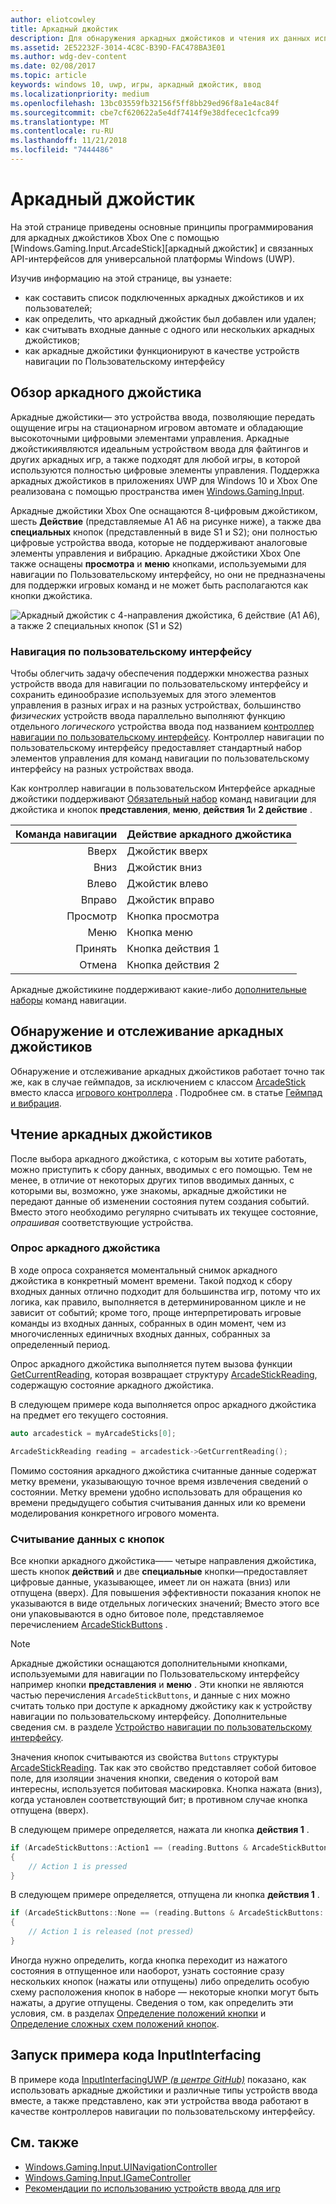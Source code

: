 ```yaml
---
author: eliotcowley
title: Аркадный джойстик
description: Для обнаружения аркадных джойстиков и чтения их данных используйте API аркадных джойстиков Windows.Gaming.Input.
ms.assetid: 2E52232F-3014-4C8C-B39D-FAC478BA3E01
ms.author: wdg-dev-content
ms.date: 02/08/2017
ms.topic: article
keywords: windows 10, uwp, игры, аркадный джойстик, ввод
ms.localizationpriority: medium
ms.openlocfilehash: 13bc03559fb32156f5ff8bb29ed96f8a1e4ac84f
ms.sourcegitcommit: cbe7cf620622a5e4df7414f9e38dfecec1cfca99
ms.translationtype: MT
ms.contentlocale: ru-RU
ms.lasthandoff: 11/21/2018
ms.locfileid: "7444486"
---
```

# <a name="arcade-stick"></a>Аркадный джойстик

На этой странице приведены основные принципы программирования для аркадных джойстиков Xbox One с помощью [Windows.Gaming.Input.ArcadeStick][аркадный джойстик] и связанных API-интерфейсов для универсальной платформы Windows (UWP).

Изучив информацию на этой странице, вы узнаете:

* как составить список подключенных аркадных джойстиков и их пользователей;
* как определить, что аркадный джойстик был добавлен или удален;
* как считывать входные данные с одного или нескольких аркадных джойстиков;
* как аркадные джойстики функционируют в качестве устройств навигации по Пользовательскому интерфейсу

## <a name="arcade-stick-overview"></a>Обзор аркадного джойстика

Аркадные джойстики— это устройства ввода, позволяющие передать ощущение игры на стационарном игровом автомате и обладающие высокоточными цифровыми элементами управления. Аркадные джойстикиявляются идеальным устройством ввода для файтингов и других аркадных игр, а также подходят для любой игры, в которой используются полностью цифровые элементы управления. Поддержка аркадных джойстиков в приложениях UWP для Windows 10 и Xbox One реализована с помощью пространства имен [Windows.Gaming.Input][].

Аркадные джойстики Xbox One оснащаются 8-цифровым джойстиком, шесть **Действие** (представляемые A1 A6 на рисунке ниже), а также два **специальных** кнопок (представленный в виде S1 и S2); они полностью цифровые устройства ввода, которые не поддерживают аналоговые элементы управления и вибрацию. Аркадные джойстики Xbox One также оснащены **просмотра** и **меню** кнопками, используемыми для навигации по Пользовательскому интерфейсу, но они не предназначены для поддержки игровых команд и не может быть располагаются как кнопки джойстика.

![Аркадный джойстик с 4-направления джойстика, 6 действие (A1 A6), а также 2 специальных кнопок (S1 и S2)](images/arcade-stick-1.png)

### <a name="ui-navigation"></a>Навигация по пользовательскому интерфейсу

Чтобы облегчить задачу обеспечения поддержки множества разных устройств ввода для навигации по пользовательскому интерфейсу и сохранить единообразие используемых для этого элементов управления в разных играх и на разных устройствах, большинство _физических_ устройств ввода параллельно выполняют функцию отдельного _логического_ устройства ввода под названием [контроллер навигации по пользовательскому интерфейсу](ui-navigation-controller.md). Контроллер навигации по пользовательскому интерфейсу предоставляет стандартный набор элементов управления для команд навигации по пользовательскому интерфейсу на разных устройствах ввода.

Как контроллер навигации в пользовательском Интерфейсе аркадные джойстики поддерживают [Обязательный набор](ui-navigation-controller.md#required-set) команд навигации для джойстика и кнопок **представления**, **меню**, **действия 1**и **2 действие** .

| Команда навигации | Действие аркадного джойстика  |
| ------------------:| ------------------- |
|                 Вверх | Джойстик вверх            |
|               Вниз | Джойстик вниз          |
|               Влево | Джойстик влево          |
|              Вправо | Джойстик вправо         |
|               Просмотр | Кнопка просмотра         |
|               Меню | Кнопка меню         |
|             Принять | Кнопка действия 1     |
|             Отмена | Кнопка действия 2     |

Аркадные джойстикине поддерживают какие-либо [дополнительные наборы](ui-navigation-controller.md#optional-set) команд навигации.

## <a name="detect-and-track-arcade-sticks"></a>Обнаружение и отслеживание аркадных джойстиков

Обнаружение и отслеживание аркадных джойстиков работает точно так же, как в случае геймпадов, за исключением с классом [ArcadeStick][] вместо класса [игрового контроллера](https://docs.microsoft.com/uwp/api/Windows.Gaming.Input.Gamepad) . Подробнее см. в статье [Геймпад и вибрация](gamepad-and-vibration.md).

<!-- Arcade sticks are managed by the system, therefore you don't have to create or initialize them. The system provides a list of connected arcades sticks and events to notify you when an arcade stick is added or removed.

### The arcade sticks list

The [ArcadeStick][] class provides a static property, [ArcadeSticks][], which is a read-only list of arcade sticks that are currently connected. Because you might only be interested in some of the connected arcade sticks, it's recommended that you maintain your own collection instead of accessing them through the `ArcadeSticks` property.

The following example copies all connected arcade sticks into a new collection. Note that because other threads in the background will be accessing this collection (in the [ArcadeStickAdded][] and [ArcadeStickRemoved][] events), you need to place a lock around any code that reads or updates the collection.

```cpp
auto myArcadeSticks = ref new Vector<ArcadeStick^>();
critical_section myLock{};

for (auto arcadeStick : ArcadeStick::ArcadeSticks)
{
    // Check if the arcade stick is already in myArcadeSticks; if it isn't, add
    // it.
    critical_section::scoped_lock lock{ myLock };
    auto it = std::find(begin(myArcadeSticks), end(myArcadeSticks), arcadeStick);

    if (it == end(myArcadeSticks))
    {
        // This code assumes that you're interested in all arcade sticks.
        myArcadeSticks->Append(arcadeStick);
    }
}
```

### Adding and removing arcade sticks

When an arcade stick is added or removed the [ArcadeStickAdded][] and [ArcadeStickRemoved][] events are raised. You can register handlers for these events to keep track of the arcade sticks that are currently connected.

The following example starts tracking an arcade stick that's been added.

```cpp
ArcadeStick::ArcadeStickAdded += ref new EventHandler<ArcadeStick^>(Platform::Object^, ArcadeStick^ args)
{
    // Check if the just-added arcade stick is already in myArcadeSticks; if it
    // isn't, add it.
    critical_section::scoped_lock lock{ myLock };
    auto it = std::find(begin(myGamepads), end(myGamepads), args);

    // This code assumes that you're interested in all new arcade sticks.
    myArcadeSticks->Append(args);
}
```

The following example stops tracking an arcade stick that's been removed.

```cpp
ArcadeStick::ArcadeStickRemoved += ref new EventHandler<ArcadeStick^>(Platform::Object^, ArcadeStick^ args)
{
    unsigned int indexRemoved;

    if(myArcadeSticks->IndexOf(args, &indexRemoved))
    {
        myArcadeSticks->RemoveAt(indexRemoved);
    }
}
```

### Users and headsets

Each arcade stick can be associated with a user account to link their identity to their gameplay, and can have a headset attached to facilitate voice chat or in-game features. To learn more about working with users and headsets, see [Tracking users and their devices](input-practices-for-games.md#tracking-users-and-their-devices) and [Headset](headset.md). -->

## <a name="reading-the-arcade-stick"></a>Чтение аркадных джойстиков

После выбора аркадного джойстика, с которым вы хотите работать, можно приступить к сбору данных, вводимых с его помощью. Тем не менее, в отличие от некоторых других типов вводимых данных, с которыми вы, возможно, уже знакомы, аркадные джойстики не передают данные об изменении состояния путем создания событий. Вместо этого необходимо регулярно считывать их текущее состояние, _опрашивая_ соответствующие устройства.

### <a name="polling-the-arcade-stick"></a>Опрос аркадного джойстика

В ходе опроса сохраняется моментальный снимок аркадного джойстика в конкретный момент времени. Такой подход к сбору входных данных отлично подходит для большинства игр, потому что их логика, как правило, выполняется в детерминированном цикле и не зависит от событий; кроме того, проще интерпретировать игровые команды из входных данных, собранных в один момент, чем из многочисленных единичных входных данных, собранных за определенный период.

Опрос аркадного джойстика выполняется путем вызова функции [GetCurrentReading][], которая возвращает структуру [ArcadeStickReading][], содержащую состояние аркадного джойстика.

В следующем примере кода выполняется опрос аркадного джойстика на предмет его текущего состояния.

```cpp
auto arcadestick = myArcadeSticks[0];

ArcadeStickReading reading = arcadestick->GetCurrentReading();
```

Помимо состояния аркадного джойстика считанные данные содержат метку времени, указывающую точное время извлечения сведений о состоянии. Метку времени удобно использовать для обращения ко времени предыдущего события считывания данных или ко времени моделирования конкретного игрового момента.

### <a name="reading-the-buttons"></a>Считывание данных с кнопок

Все кнопки аркадного джойстика&mdash;— четыре направления джойстика, шесть кнопок **действий** и две **специальные** кнопки&mdash;предоставляет цифровые данные, указывающее, имеет ли он нажата (вниз) или отпущена (вверх). Для повышения эффективности показания кнопок не указываются в виде отдельных логических значений; Вместо этого все они упаковываются в одно битовое поле, представляемое перечислением [ArcadeStickButtons][] .

> [!NOTE]
> Аркадные джойстики оснащаются дополнительными кнопками, используемыми для навигации по Пользовательскому интерфейсу например кнопки **представления** и **меню** . Эти кнопки не являются частью перечисления `ArcadeStickButtons`, и данные с них можно считать только при доступе к аркадному джойстику как к устройству навигации по пользовательскому интерфейсу. Дополнительные сведения см. в разделе [Устройство навигации по пользовательскому интерфейсу](ui-navigation-controller.md).

Значения кнопок считываются из свойства `Buttons` структуры [ArcadeStickReading][]. Так как это свойство представляет собой битовое поле, для изоляции значения кнопки, сведения о которой вам интересны, используется побитовая маскировка. Кнопка нажата (вниз), когда установлен соответствующий бит; в противном случае кнопка отпущена (вверх).

В следующем примере определяется, нажата ли кнопка **действия 1** .

```cpp
if (ArcadeStickButtons::Action1 == (reading.Buttons & ArcadeStickButtons::Action1))
{
    // Action 1 is pressed
}
```

В следующем примере определяется, отпущена ли кнопка **действия 1** .

```cpp
if (ArcadeStickButtons::None == (reading.Buttons & ArcadeStickButtons::Action1))
{
    // Action 1 is released (not pressed)
}
```

Иногда нужно определить, когда кнопка переходит из нажатого состояния в отпущенное или наоборот, узнать состояние сразу нескольких кнопок (нажаты или отпущены) либо определить особую схему расположения кнопок в наборе — некоторые кнопки могут быть нажаты, а другие отпущены. Сведения о том, как определить эти условия, см. в разделах [Определение положений кнопки](input-practices-for-games.md#detecting-button-transitions) и [Определение сложных схем положений кнопок](input-practices-for-games.md#detecting-complex-button-arrangements).

## <a name="run-the-inputinterfacing-sample"></a>Запуск примера кода InputInterfacing

В примере кода [InputInterfacingUWP _(в центре GitHub)_](https://github.com/Microsoft/Xbox-ATG-Samples/tree/master/Samples/System/InputInterfacingUWP) показано, как использовать аркадные джойстики и различные типы устройств ввода вместе, а также представлено, как эти устройства ввода работают в качестве контроллеров навигации по пользовательскому интерфейсу.

## <a name="see-also"></a>См. также

* [Windows.Gaming.Input.UINavigationController][]
* [Windows.Gaming.Input.IGameController][]
* [Рекомендации по использованию устройств ввода для игр](input-practices-for-games.md)

[Windows.Gaming.Input]: https://msdn.microsoft.com/library/windows/apps/windows.gaming.input.aspx
[Windows.Gaming.Input.IGameController]: https://msdn.microsoft.com/library/windows/apps/windows.gaming.input.igamecontroller.aspx
[Windows.Gaming.Input.UINavigationController]: https://msdn.microsoft.com/library/windows/apps/windows.gaming.input.uinavigationcontroller.aspx
[arcadestick]: https://msdn.microsoft.com/library/windows/apps/windows.gaming.input.arcadestick.aspx
[arcadesticks]: https://msdn.microsoft.com/library/windows/apps/windows.gaming.input.arcadestick.arcadesticks.aspx
[arcadestickadded]: https://msdn.microsoft.com/library/windows/apps/windows.gaming.input.arcadestick.arcadestickadded.aspx
[arcadestickremoved]: https://msdn.microsoft.com/library/windows/apps/windows.gaming.input.arcadestick.arcadestickremoved.aspx
[getcurrentreading]: https://msdn.microsoft.com/library/windows/apps/windows.gaming.input.arcadestick.getcurrentreading.aspx
[arcadestickreading]: https://msdn.microsoft.com/library/windows/apps/windows.gaming.input.arcadestickreading.aspx
[arcadestickbuttons]: https://msdn.microsoft.com/library/windows/apps/windows.gaming.input.arcadestickbuttons.aspx
